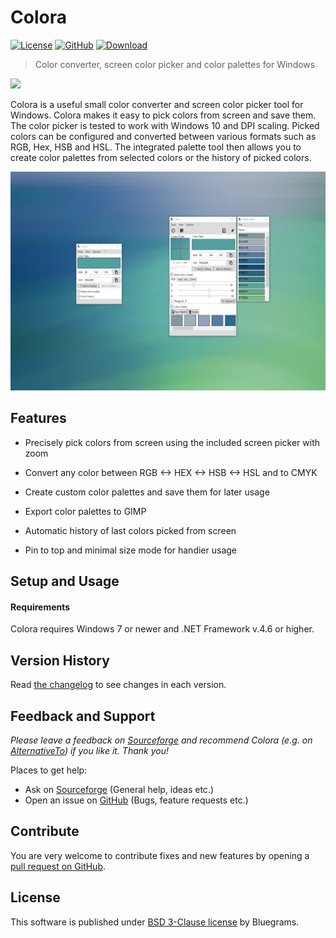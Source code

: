 # Colora

[![License](https://img.shields.io/github/license/bluegrams/colora.svg)](https://github.com/bluegrams/colora/blob/master/LICENSE.txt)
[![GitHub](https://img.shields.io/github/tag/bluegrams/colora.svg)](https://github.com/bluegrams/colora)
[![Download](https://img.shields.io/sourceforge/dm/colora.svg)](https://sourceforge.net/projects/colora/files/)

> Color converter, screen color picker and color palettes for Windows

[![](https://a.fsdn.com/con/app/sf-download-button)](https://sourceforge.net/projects/colora/files/)

Colora is a useful small color converter and screen color picker tool for Windows. Colora makes it easy to pick colors from screen and save them.
The color picker is tested to work with Windows 10 and DPI scaling. Picked colors can be configured and converted between various formats such as
RGB, Hex, HSB and HSL. The integrated palette tool then allows you to create color palettes from selected colors or the history of picked colors.

<p align="center">
<img src="img/colora_modes_small.png" height="350px">
</p>

## Features

- Precisely pick colors from screen using the included screen picker with zoom

- Convert any color between RGB <-> HEX <-> HSB <-> HSL and to CMYK

- Create custom color palettes and save them for later usage

- Export color palettes to GIMP

- Automatic history of last colors picked from screen

- Pin to top and minimal size mode for handier usage

## Setup and Usage

#### Requirements

Colora requires Windows 7 or newer and .NET Framework v.4.6 or higher.

## Version History

Read [the changelog](https://github.com/bluegrams/colora/blob/master/Changelog.md) to see changes in each version.

## Feedback and Support

_Please leave a feedback on [Sourceforge](https://sourceforge.net/p/colora/reviews) and
	recommend Colora (e.g. on [AlternativeTo](https://alternativeto.net/software/colora/)) if you like it. Thank you!_

Places to get help:

- Ask on [Sourceforge](https://sourceforge.net/p/colora/discussion/) (General help, ideas etc.)
- Open an issue on [GitHub](https://github.com/bluegrams/colora/issues) (Bugs, feature requests etc.)

## Contribute

You are very welcome to contribute fixes and new features by opening a
[pull request on GitHub](https://github.com/bluegrams/colora/pulls).

## License

This software is published under [BSD 3-Clause license](LICENSE.txt) by Bluegrams.

